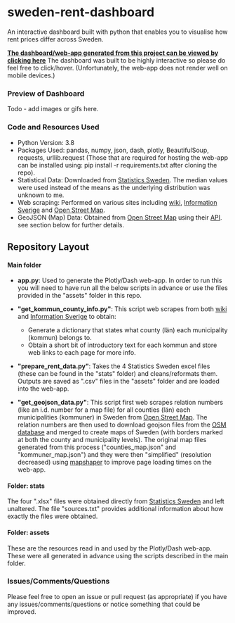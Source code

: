 # sweden-rent-dashboard
An interactive dashboard built with python that enables you to visualise how rent prices differ across Sweden.

[**The dashboard/web-app generated from this project can be viewed by clicking here**](http://roryc760.pythonanywhere.com/) The dashboard was built to be highly interactive so please do feel free to click/hover. (Unfortunately, the web-app does not render well on mobile devices.)

### Preview of Dashboard 
Todo  - add images or gifs here. 


### Code and Resources Used 
* Python Version: 3.8
* Packages Used: pandas, numpy, json, dash, plotly, BeautifulSoup, requests, urllib.request (Those that are required for hosting the web-app can be installed using: pip install -r requirements.txt after cloning the repo).
* Statistical Data: Downloaded from [Statistics Sweden](https://www.statistikdatabasen.scb.se/pxweb/en/ssd/). The median values were used instead of the means as the underlying distribution was unknown to me. 
* Web scraping: Performed on various sites including [wiki](https://en.wikipedia.org/wiki/), [Information Sverige](https://www.informationsverige.se/en/mer-om-sverige/boende/lan-och-kommuner-i-sverige/) and [Open Street Map](https://wiki.openstreetmap.org/wiki/). 
* GeoJSON (Map) Data: Obtained from [Open Street Map](https://wiki.openstreetmap.org/) using their [API](http://polygons.openstreetmap.fr/). see section below for further details.


## Repository Layout
#### Main folder
* **app.py**: Used to generate the Plotly/Dash web-app. In order to run this you will need to have run all the below scripts in advance or use the files provided in the "assets" folder in this repo.

* **"get_kommun_county_info.py"**: This script web scrapes from both [wiki](https://en.wikipedia.org/wiki/List_of_municipalities_of_Sweden) and [Information Sverige](https://www.informationsverige.se/en/mer-om-sverige/boende/lan-och-kommuner-i-sverige/) to obtain:
   * Generate a dictionary that states what county (län) each municipality (kommun) belongs to.
   * Obtain a short bit of introductory text for each kommun and store web links to each page for more info. 

* **"prepare_rent_data.py"**: Takes the 4 Statistics Sweden excel files (these can be found in the "stats" folder) and cleans/reformats them. Outputs are saved as ".csv" files in the "assets" folder and are loaded into the web-app. 

* **"get_geojson_data.py"**: This script first web scrapes relation numbers (like an i.d. number for a map file) for all counties (län) each municipalities (kommuner) in Sweden from [Open Street Map](https://wiki.openstreetmap.org/wiki/). The relation numbers are then used to download geojson files from the [OSM database](http://polygons.openstreetmap.fr/) and merged to create maps of Sweden (with borders marked at both the county and municipality levels). The original map files generated from this process ("counties_map.json" and "kommuner_map.json") and they were then "simplified" (resolution decreased) using [mapshaper](https://mapshaper.org/) to improve page loading times on the web-app.


#### Folder: stats
The four ".xlsx" files were obtained directly from [Statistics Sweden](https://www.statistikdatabasen.scb.se/pxweb/en/ssd/) and left unaltered. The file "sources.txt" provides additional information about how exactly the files were obtained.  

#### Folder: assets
These are the resources read in and used by the Plotly/Dash web-app. These were all generated in advance using the scripts described in the main folder. 

### Issues/Comments/Questions
Please feel free to open an issue or pull request (as appropriate) if you have any issues/comments/questions or notice something that could be improved. 



